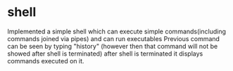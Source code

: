 # shell
Implemented a simple shell which can execute simple commands(including commands joined via pipes) and can run executables
Previous command can be seen by typing "history" (however then that command will not be showed after shell is terminated)
after shell is terminated it displays commands executed on it.
